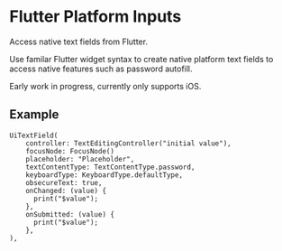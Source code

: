 # Flutter Platform Inputs

Access native text fields from Flutter.

Use familar Flutter widget syntax to create native platform text fields to access native features such as password autofill.

Early work in progress, currently only supports iOS.


## Example

```
UiTextField(
    controller: TextEditingController("initial value"),
    focusNode: FocusNode()
    placeholder: "Placeholder",
    textContentType: TextContentType.password,
    keyboardType: KeyboardType.defaultType,
    obsecureText: true,
    onChanged: (value) {
      print("$value");
    },
    onSubmitted: (value) {
      print("$value");
    },
),
```